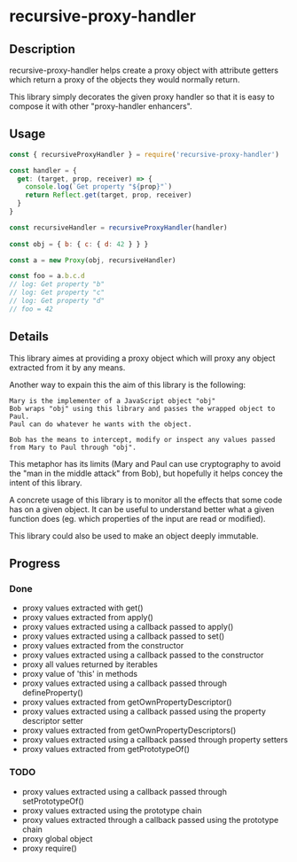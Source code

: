 # recursive-proxy-handler

## Description

recursive-proxy-handler helps create a proxy object with attribute getters
which return a proxy of the objects they would normally return.

This library simply decorates the given proxy handler so that it is easy to compose
it with other "proxy-handler enhancers".

## Usage

```javascript
const { recursiveProxyHandler } = require('recursive-proxy-handler')

const handler = {
  get: (target, prop, receiver) => {
    console.log(`Get property "${prop}"`)
    return Reflect.get(target, prop, receiver)
  }
}

const recursiveHandler = recursiveProxyHandler(handler)
 
const obj = { b: { c: { d: 42 } } }

const a = new Proxy(obj, recursiveHandler)

const foo = a.b.c.d
// log: Get property "b"
// log: Get property "c"
// log: Get property "d"
// foo = 42

```
## Details

This library aimes at providing a proxy object which will proxy any object extracted from it by any means.

Another way to expain this the aim of this library is the following:

```
Mary is the implementer of a JavaScript object "obj"
Bob wraps "obj" using this library and passes the wrapped object to Paul.
Paul can do whatever he wants with the object.

Bob has the means to intercept, modify or inspect any values passed from Mary to Paul through "obj".
```
This metaphor has its limits (Mary and Paul can use cryptography to avoid the "man in the middle attack" from Bob), but hopefully it helps concey the intent of this library.

A concrete usage of this library is to monitor all the effects that some code has on a given object.
It can be useful to understand better what a given function does (eg. which properties of the input are read or modified).

This library could also be used to make an object deeply immutable.

## Progress

### Done

- proxy values extracted with get()
- proxy values extracted from apply()
- proxy values extracted using a callback passed to apply()
- proxy values extracted using a callback passed to set()
- proxy values extracted from the constructor
- proxy values extracted using a callback passed to the constructor
- proxy all values returned by iterables
- proxy value of 'this' in methods
- proxy values extracted using a callback passed through defineProperty()
- proxy values extracted from getOwnPropertyDescriptor()
- proxy values extracted using a callback passed using the property descriptor setter
- proxy values extracted from getOwnPropertyDescriptors()
- proxy values extracted using a callback passed through property setters
- proxy values extracted from getPrototypeOf()

### TODO

- proxy values extracted using a callback passed through setPrototypeOf()
- proxy values extracted using the prototype chain
- proxy values extracted through a callback passed using the prototype chain
- proxy global object
- proxy require()

